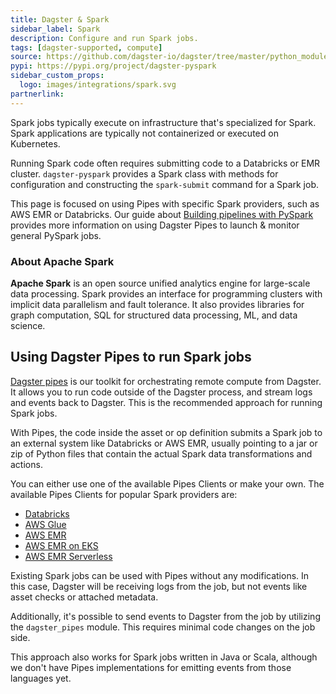 ```yaml
---
title: Dagster & Spark
sidebar_label: Spark
description: Configure and run Spark jobs.
tags: [dagster-supported, compute]
source: https://github.com/dagster-io/dagster/tree/master/python_modules/libraries/dagster-pyspark
pypi: https://pypi.org/project/dagster-pyspark
sidebar_custom_props:
  logo: images/integrations/spark.svg
partnerlink:
---
```


Spark jobs typically execute on infrastructure that's specialized for Spark. Spark applications are typically not containerized or executed on Kubernetes.

Running Spark code often requires submitting code to a Databricks or EMR cluster. `dagster-pyspark` provides a Spark class with methods for configuration and constructing the `spark-submit` command for a Spark job.

This page is focused on using Pipes with specific Spark providers, such as AWS EMR or Databricks. Our guide about [Building pipelines with PySpark](/guides/build/external-pipelines/pyspark-pipeline) provides more information on using Dagster Pipes to launch & monitor general PySpark jobs.

### About Apache Spark

**Apache Spark** is an open source unified analytics engine for large-scale data processing. Spark provides an interface for programming clusters with implicit data parallelism and fault tolerance. It also provides libraries for graph computation, SQL for structured data processing, ML, and data science.

## Using Dagster Pipes to run Spark jobs

[Dagster pipes](/guides/build/external-pipelines/) is our toolkit for orchestrating remote compute from Dagster. It allows you to run code outside of the Dagster process, and stream logs and events back to Dagster. This is the recommended approach for running Spark jobs.

With Pipes, the code inside the asset or op definition submits a Spark job to an external system like Databricks or AWS EMR, usually pointing to a jar or zip of Python files that contain the actual Spark data transformations and actions.

You can either use one of the available Pipes Clients or make your own. The available Pipes Clients for popular Spark providers are:

- [Databricks](/guides/build/external-pipelines/databricks-pipeline)
- [AWS Glue](/guides/build/external-pipelines/aws/aws-glue-pipeline)
- [AWS EMR](/guides/build/external-pipelines/aws/aws-emr-pipeline)
- [AWS EMR on EKS](/guides/build/external-pipelines/aws/aws-emr-containers-pipeline)
- [AWS EMR Serverless](/guides/build/external-pipelines/aws/aws-emr-serverless-pipeline)

Existing Spark jobs can be used with Pipes without any modifications. In this case, Dagster will be receiving logs from the job, but not events like asset checks or attached metadata.

Additionally, it's possible to send events to Dagster from the job by utilizing the `dagster_pipes` module. This requires minimal code changes on the job side.

This approach also works for Spark jobs written in Java or Scala, although we don't have Pipes implementations for emitting events from those languages yet.

